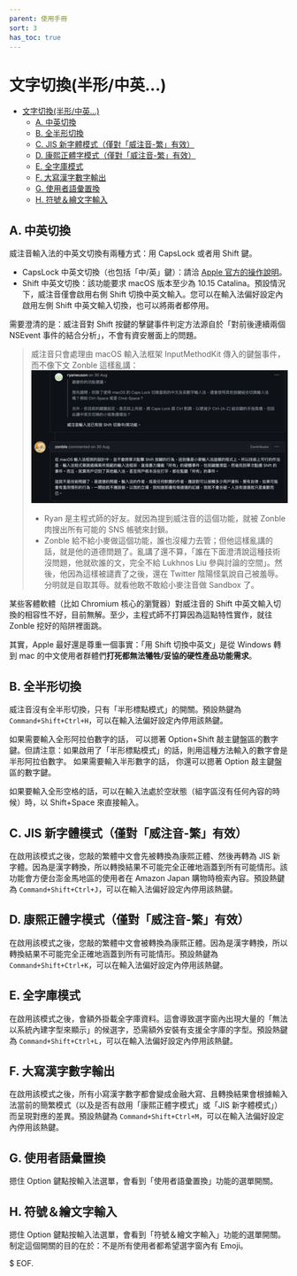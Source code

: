 ```yaml
---
parent: 使用手冊
sort: 3
has_toc: true
---
```

# 文字切換(半形/中英...)

- [文字切換(半形/中英...)](#文字切換半形中英)
	- [A. 中英切換](#a-中英切換)
	- [B. 全半形切換](#b-全半形切換)
	- [C. JIS 新字體模式（僅對「威注音-繁」有效）](#c-jis-新字體模式僅對威注音-繁有效)
	- [D. 康熙正體字模式（僅對「威注音-繁」有效）](#d-康熙正體字模式僅對威注音-繁有效)
	- [E. 全字庫模式](#e-全字庫模式)
	- [F. 大寫漢字數字輸出](#f-大寫漢字數字輸出)
	- [G. 使用者語彙置換](#g-使用者語彙置換)
	- [H. 符號＆繪文字輸入](#h-符號繪文字輸入)
## A. 中英切換

威注音輸入法的中英文切換有兩種方式：用 CapsLock 或者用 Shift 鍵。

- CapsLock 中英文切換（也包括「中/英」鍵）：請洽 [Apple 官方的操作說明](https://support.apple.com/zh-tw/guide/chinese-input-method/cim119a8d473/mac)。
- Shift 中英文切換：該功能要求 macOS 版本至少為 10.15 Catalina。預設情況下，威注音僅會啟用右側 Shift 切換中英文輸入。您可以在輸入法偏好設定內啟用左側 Shift 中英文輸入切換，也可以將兩者都停用。

需要澄清的是：威注音對 Shift 按鍵的擊鍵事件判定方法源自於「對前後連續兩個 NSEvent 事件的結合分析」，不會有資安層面上的問題。

> 威注音只會處理由 macOS 輸入法框架 InputMethodKit 傳入的鍵盤事件，而不像下文 Zonble 這樣亂講：
> ![](assets/quote_zonble_shift_NSEvent.jpg)
> - Ryan 是主程式師的好友。就因為提到威注音的這個功能，就被 Zonble 肉搜出所有可能的 SNS 帳號來封鎖。
> - Zonble 給不給小麥做這個功能，誰也沒權力去管；但他這樣亂講的話，就是他的道德問題了。亂講了還不算，「誰在下面澄清說這種技術沒問題，他就砍誰的文，完全不給 Lukhnos Liu 參與討論的空間」。然後，他因為這樣被譴責了之後，還在 Twitter 陰陽怪氣說自己被羞辱。分明就是自取其辱。就看他敢不敢給小麥注音做 Sandbox 了。

某些客體軟體（比如 Chromium 核心的瀏覽器）對威注音的 Shift 中英文輸入切換的相容性不好，目前無解。至少，主程式師不打算因為這點特性實作，就往 Zonble 挖好的陷阱裡面跳。

其實，Apple 最好還是尊重一個事實：「用 Shift 切換中英文」是從 Windows 轉到 mac 的中文使用者群體們**打死都無法犧牲/妥協的硬性產品功能需求**。

## B. 全半形切換

威注音沒有全半形切換，只有「半形標點模式」的開關。預設熱鍵為 `Command+Shift+Ctrl+H`，可以在輸入法偏好設定內停用該熱鍵。

如果需要輸入全形阿拉伯數字的話， 可以摁著 Option+Shift 敲主鍵盤區的數字鍵。但請注意：如果啟用了「半形標點模式」的話，則用這種方法輸入的數字會是半形阿拉伯數字。
如果需要輸入半形數字的話， 你還可以摁著 Option 敲主鍵盤區的數字鍵。

如果要輸入全形空格的話，可以在輸入法處於空狀態（組字區沒有任何內容的時候）時，以 Shift+Space 來直接輸入。

## C. JIS 新字體模式（僅對「威注音-繁」有效）

在啟用該模式之後，您敲的繁體中文會先被轉換為康熙正體、然後再轉為 JIS 新字體。因為是漢字轉換，所以轉換結果不可能完全正確地涵蓋到所有可能情形。該功能會方便台澎金馬地區的使用者在 Amazon Japan 購物時檢索內容。預設熱鍵為 `Command+Shift+Ctrl+J`，可以在輸入法偏好設定內停用該熱鍵。

## D. 康熙正體字模式（僅對「威注音-繁」有效）

在啟用該模式之後，您敲的繁體中文會被轉換為康熙正體。因為是漢字轉換，所以轉換結果不可能完全正確地涵蓋到所有可能情形。預設熱鍵為 `Command+Shift+Ctrl+K`，可以在輸入法偏好設定內停用該熱鍵。

## E. 全字庫模式

在啟用該模式之後，會額外掛載全字庫資料。這會導致選字窗內出現大量的「無法以系統內建字型來顯示」的候選字，恐需額外安裝有支援全字庫的字型。預設熱鍵為 `Command+Shift+Ctrl+L`，可以在輸入法偏好設定內停用該熱鍵。

## F. 大寫漢字數字輸出

在啟用該模式之後，所有小寫漢字數字都會變成金融大寫、且轉換結果會根據輸入法當前的簡繁模式（以及是否有啟用「康熙正體字模式」或「JIS 新字體模式」）而呈現對應的差異。預設熱鍵為 `Command+Shift+Ctrl+M`，可以在輸入法偏好設定內停用該熱鍵。

## G. 使用者語彙置換

摁住 Option 鍵點按輸入法選單，會看到「使用者語彙置換」功能的選單開關。

## H. 符號＆繪文字輸入

摁住 Option 鍵點按輸入法選單，會看到「符號＆繪文字輸入」功能的選單開關。制定這個開關的目的在於：不是所有使用者都希望選字窗內有 Emoji。

$ EOF.